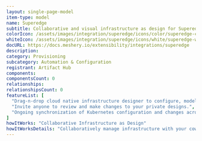 ```yaml
---
layout: single-page-model
item-type: model
name: Superedge
subtitle: Collaborative and visual infrastructure as design for Superedge
colorIcon: /assets/images/integration/superedge/icons/color/superedge-color.svg
whiteIcon: /assets/images/integration/superedge/icons/white/superedge-white.svg
docURL: https://docs.meshery.io/extensibility/integrations/superedge
description: 
category: Provisioning
subcategory: Automation & Configuration
registrant: Artifact Hub
components: 
componentsCount: 0
relationships: 
relationshipsCount: 0
featureList: [
  "Drag-n-drop cloud native infrastructure designer to configure, model, and deploy your workloads.",
  "Invite anyone to review and make changes to your private designs.",
  "Ongoing synchronization of Kubernetes configuration and changes across any number of clusters."
]
howItWorks: "Collaborative Infrastructure as Design"
howItWorksDetails: "Collaboratively manage infrastructure with your coworkers synchronously sharing the same designs."
---
```

